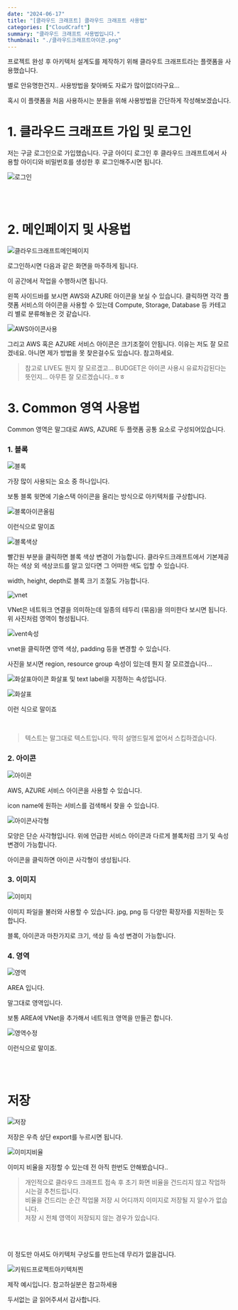 ```yaml
---
date: "2024-06-17"
title: "[클라우드 크래프트] 클라우드 크래프트 사용법"
categories: ["CloudCraft"]
summary: "클라우드 크래프트 사용법입니다."
thumbnail: "./클라우드크래프트아이콘.png"
---
```


프로젝트 완성 후 아키텍처 설계도를 제작하기 위해 클라우트 크래프트라는 플랫폼을 사용했습니다.

별로 안유명한건지.. 사용방법을 찾아봐도 자료가 많이없더라구요...

혹시 이 플랫폼을 처음 사용하시는 분들을 위해 사용방법을 간단하게 작성해보겠습니다.

# 1. 클라우드 크래프트 가입 및 로그인

저는 구글 로그인으로 가입했습니다. 구글 아이디 로그인 후 클라우드 크래프트에서 사용할 아이디와 비밀번호를 생성한 후 로그인해주시면 됩니다.

![로그인](로그인.png)

<br>
<br>

# 2. 메인페이지 및 사용법

![클라우드크래프트메인페이지](클라우드크래프트메인페이지.png)

로그인하시면 다음과 같은 화면을 마주하게 됩니다.

이 공간에서 작업을 수행하시면 됩니다.

왼쪽 사이드바를 보시면 AWS와 AZURE 아이콘을 보실 수 있습니다. 클릭하면 각각 플랫폼 서비스의 아이콘을 사용할 수 있는데 Compute, Storage, Database 등 카테고리 별로 분류해놓은 것 같습니다.

![AWS아이콘사용](AWS아이콘사용.png)

그리고 AWS 혹은 AZURE 서비스 아이콘은 크기조절이 안됩니다. 이유는 저도 잘 모르겠네요. 아니면 제가 방법을 못 찾은걸수도 있습니다. 참고하세요.

> 참고로 LIVE도 뭔지 잘 모르겠고... BUDGET은 아이콘 사용시 유료차감된다는 뜻인지... 아무튼 잘 모르겠습니다..ㅎㅎ

# 3. Common 영역 사용법

Common 영역은 말그대로 AWS, AZURE 두 플랫폼 공통 요소로 구성되어있습니다.

### 1. 블록

![블록](블록.png)

가장 많이 사용되는 요소 중 하나입니다.

보통 블록 윗면에 기술스택 아이콘을 올리는 방식으로 아키텍처를 구상합니다.

![블록아이콘올림](블록아이콘올림.png)

이런식으로 말이죠

![블록색상](블록색상.png)

빨간원 부분을 클릭하면 블록 색상 변경이 가능합니다. 클라우드크래프트에서 기본제공하는 색상 외 색상코드를 알고 있다면 그 어떠한 색도 입할 수 있습니다.

width, height, depth로 블록 크기 조절도 가능합니다.

![vnet](vnet.png)

VNet은 네트워크 연결을 의미하는데 일종의 테두리 (묶음)을 의미한다 보시면 됩니다. 위 사진처럼 영역이 형성됩니다.



![vent속성](vent속성.png)

vnet을 클릭하면 영역 색상, padding 등을 변경할 수 있습니다.

사진을 보시면 region, resource group 속성이 있는데 뭔지 잘 모르겠습니다...

![화살표아이콘](화살표아이콘.png)
화살표 및 text label을 지정하는 속성입니다.

![화살표](화살표.png)

이런 식으로 말이죠


<br>

> 텍스트는 말그대로 텍스트입니다. 딱히 설명드릴게 없어서 스킵하겠습니다.




### 2. 아이콘

![아이콘](아이콘.png)

AWS, AZURE 서비스 아이콘을 사용할 수 있습니다.

icon name에 원하는 서비스를 검색해서 찾을 수 있습니다.

![아이콘사각형](아이콘사각형.png)

모양은 단순 사각형입니다. 위에 언급한 서비스 아이콘과 다르게 블록처럼 크기 및 속성 변경이 가능합니다. 

아이콘을 클릭하면 아이콘 사각형이 생성됩니다.


### 3. 이미지

![이미지](이미지.png)

이미지 파일을 불러와 사용할 수 있습니다. jpg, png 등 다양한 확장자를 지원하는 듯 합니다.

블록, 아이콘과 마찬가지로 크기, 색상 등 속성 변경이 가능합니다. 

### 4. 영역

![영역](영역.png)

AREA 입니다.

말그대로 영역입니다. 

보통 AREA에 VNet을 추가해서 네트워크 영역을 만들곤 합니다.

![영역수정](영역수정.png)

이런식으로 말이죠.





<br>
<br>

# 저장

![저장](저장.png)

저장은 우측 상단 export를 누르시면 됩니다. 

![이미지비율](이미지비율.png)

이미지 비율을 지정할 수 있는데 전 아직 한번도 안해봤습니다..


> 개인적으로 클라우드 크래프트 접속 후 초기 화면 비율을 건드리지 않고 작업하시는걸 추천드립니다. <br>
> 비율을 건드리는 순간 작업물 저장 시 어디까지 이미지로 저장될 지 알수가 없습니다.  <br> 저장 시 전체 영역이 저장되지 않는 경우가 있습니다.

<br>
<br>

이 정도만 아셔도 아키텍처 구상도를 만드는데 무리가 없을겁니다.



![키워드프로젝트아키텍처찐](키워드프로젝트아키텍처찐.png)

제작 예시입니다. 참고하실분은 참고하세용

두서없는 글 읽어주셔서 감사합니다. 